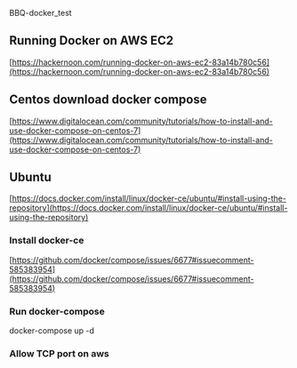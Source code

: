 BBQ-docker_test
## Running Docker on AWS EC2
[https://hackernoon.com/running-docker-on-aws-ec2-83a14b780c56](https://hackernoon.com/running-docker-on-aws-ec2-83a14b780c56)
## Centos download docker compose
[https://www.digitalocean.com/community/tutorials/how-to-install-and-use-docker-compose-on-centos-7](https://www.digitalocean.com/community/tutorials/how-to-install-and-use-docker-compose-on-centos-7)
## Ubuntu
[https://docs.docker.com/install/linux/docker-ce/ubuntu/#install-using-the-repository](https://docs.docker.com/install/linux/docker-ce/ubuntu/#install-using-the-repository)

### Install docker-ce
[https://github.com/docker/compose/issues/6677#issuecomment-585383954](https://github.com/docker/compose/issues/6677#issuecomment-585383954)
### Run docker-compose
docker-compose up -d
### Allow TCP port on aws
